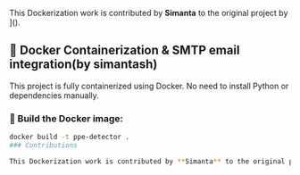 This Dockerization work is contributed by **Simanta** to the original project by [](https://github.com/Dev-B-cypher)]([](https://github.com/Dev-B-cypher/Real-Time-PPE-Detection)).
## 🐳 Docker Containerization & SMTP email integration(by simantash)

This project is fully containerized using Docker. No need to install Python or dependencies manually.

### 🔧 Build the Docker image:
```bash
docker build -t ppe-detector .
### Contributions

This Dockerization work is contributed by **Simanta** to the original project by [@yourfriendusername](https://github.com/yourfriendusername).
